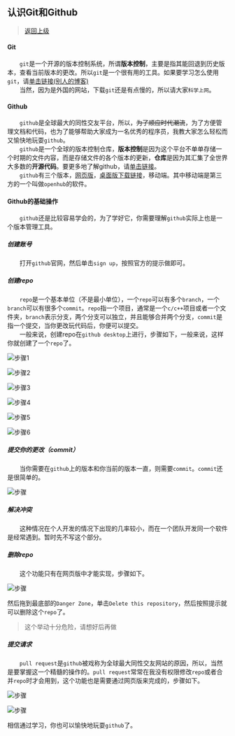 ## 认识Git和Github

> [返回上级](../README.md)

#### Git

&emsp;&emsp;`git`是一个开源的版本控制系统，所谓**版本控制**，主要是指其能回退到历史版本，查看当前版本的更改。所以`git`是一个很有用的工具。如果要学习怎么使用`git`，请[单击链接(别人的博客)](https://www.liaoxuefeng.com/wiki/0013739516305929606dd18361248578c67b8067c8c017b000/)
<br/>&emsp;&emsp;当然，因为是外国的网站，下载`git`还是有点慢的，所以请大家`科学上网`。

#### Github

&emsp;&emsp;`github`是全球最大的同性交友平台，所以，~~为了顺应时代潮流~~，为了方便管理文档和代码，也为了能够帮助大家成为一名优秀的程序员，我教大家怎么轻松而又愉快地玩耍`github`。
<br/>&emsp;&emsp;`github`是一个全球的版本控制仓库，**版本控制**是因为这个平台不单单存储一个时期的文件内容，而是存储文件的各个版本的更新，**仓库**是因为其汇集了全世界大多数的**开源代码**。要更多地了解github，请[单击链接](https://guides.github.com/activities/hello-world/)。
<br/>&emsp;&emsp;`github`有三个版本，[网页版](https://github.com/)，[桌面版下载链接](https://desktop.github.com/)，移动端。其中移动端是第三方的一个叫做`openhub`的软件。

#### Github的基础操作

&emsp;&emsp;`github`还是比较容易学会的，为了学好它，你需要理解`github`实际上也是一个版本管理工具。

##### 创建账号

&emsp;&emsp;打开`github`官网，然后单击`sign up`，按照官方的提示做即可。

##### 创建repo

&emsp;&emsp;`repo`是一个基本单位（不是最小单位），一个`repo`可以有多个`branch`，一个`branch`可以有很多个`commit`。`repo`指一个项目，通常是一个`c/c++`项目或者一个文件夹，`branch`表示分支，两个分支可以独立，并且能够合并两个分支，`commit`是指一个提交，当你更改玩代码后，你便可以提交。
<br/>&emsp;&emsp;一般来说，创建repo在`github desktop`上进行，步骤如下，一般来说，这样你就创建了一个`repo`了。

![步骤1](../.image/e0.jpg)

![步骤2](../.image/e1.png)

![步骤3](../.image/e2.png)

![步骤4](../.image/e3.png)

![步骤5](../.image/e4.png)

![步骤6](../.image/e5.png)

##### 提交你的更改（commit）

&emsp;&emsp;当你需要在`github`上的版本和你当前的版本一直，则需要`commit`。`commit`还是很简单的。

![步骤](../.image/e6.png)

##### 解决冲突

&emsp;&emsp;这种情况在个人开发的情况下出现的几率较小，而在一个团队开发同一个软件是经常遇到。暂时先不写这个部分。

##### 删除repo

&emsp;&emsp;这个功能只有在网页版中才能实现，步骤如下。

![步骤](../.image/e7.png)

然后拖到最底部的`Danger Zone`，单击`Delete this repository`，然后按照提示就可以删除这个`repo`了。

> 这个举动十分危险，请想好后再做

##### 提交请求

&emsp;&emsp;`pull request`是`github`被戏称为全球最大同性交友网站的原因，所以，当然是要掌握这一个精髓的操作的。`pull request`常常在我没有权限修改`repo`或者合并`repo`时才会用到，这个功能也是需要通过网页版来完成的，步骤如下。

![步骤](../.image/e8.png)

![步骤](../.image/e9.png)

相信通过学习，你也可以愉快地玩耍`github`了。
